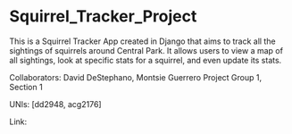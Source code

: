 # Squirrel_Tracker_Project

This is a Squirrel Tracker App created in Django that aims to track all the sightings of squirrels around Central Park. 
It allows users to view a map of all sightings, look at specific stats for a squirrel, and even update its stats.


Collaborators: David DeStephano, Montsie Guerrero
Project Group 1, Section 1

UNIs: [dd2948, acg2176]

Link:
